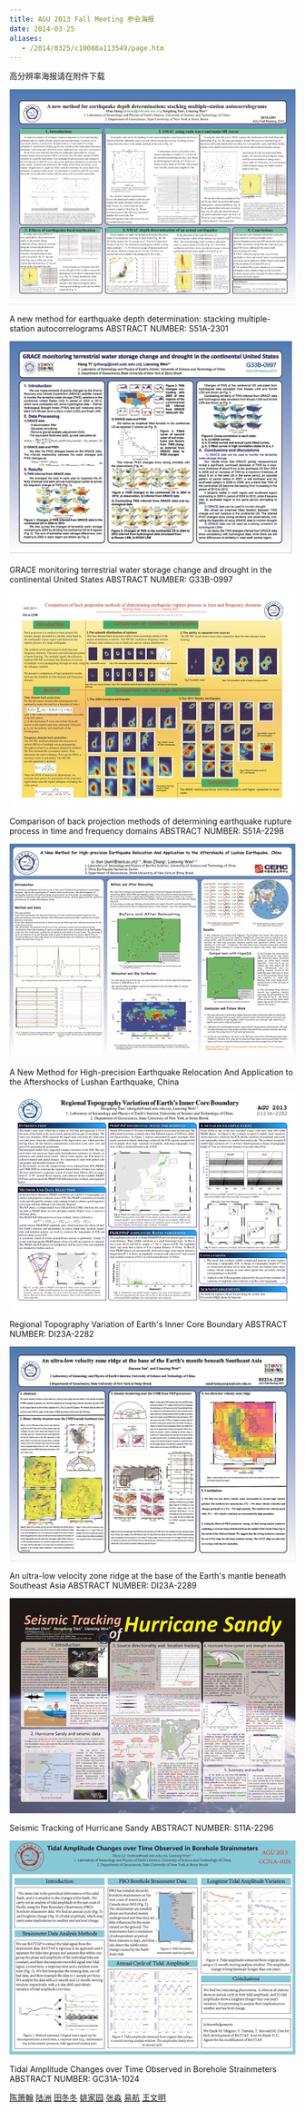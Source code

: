 ```yaml
---
title: AGU 2013 Fall Meeting 参会海报
date: 2014-03-25
aliases:
   - /2014/0325/c10088a113549/page.htm
---
```

高分辨率海报请在附件下载

![](thumb_zhangm.jpg)

A new method for earthquake depth determination: stacking multiple-station autocorrelograms
ABSTRACT NUMBER: S51A-2301

![](thumb_yih.jpg)

GRACE monitoring terrestrial water storage change and drought in the continental United States
ABSTRACT NUMBER: G33B-0997

![](thumb_wangwm.jpg)

Comparison of back projection methods of determining earthquake rupture process in time and frequency domains
ABSTRACT NUMBER: S51A-2298

![](thumb_sunl.jpg)

A New Method for High-precision Earthquake Relocation And Application to the Aftershocks of Lushan Earthquake, China

![](thumb_tiandd.jpg)

Regional Topography Variation of Earth's Inner Core Boundary
ABSTRACT NUMBER: DI23A-2282


![](thumb_yaojy.jpg)

An ultra-low velocity zone ridge at the base of the Earth's mantle beneath Southeast Asia
ABSTRACT NUMBER: DI23A-2289

![](thumb_chenxh.jpg)

Seismic Tracking of Hurricane Sandy
ABSTRACT NUMBER: S11A-2296

![](thumb_luz.jpg)

Tidal Amplitude Changes over Time Observed in Borehole Strainmeters
ABSTRACT NUMBER: GC31A-1024

[陈箫翰](chenxh.png)  [陆洲](luz.png)  [田冬冬](tiandd.png) [姚家园](yaojy.png) [张淼](zhangm.png) [易航](yih.png) [王文明](wangwm.png)
